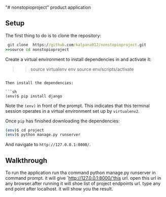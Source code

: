"# nonstopioproject" product application

## Setup

The first thing to do is to clone the repository:

```cmd
 git clone  https://github.com/kalpana912/nonstopioproject.git
>>source cd nonstopioproject
```

Create a virtual environment to install dependencies in and activate it:

>> source virtualenv env
>>source env/scripts/activate
```

Then install the dependencies:

```sh
(env)$ pip install django
```
Note the `(env)` in front of the prompt. This indicates that this terminal
session operates in a virtual environment set up by `virtualenv2`.

Once `pip` has finished downloading the dependencies:
```sh
(env)$ cd project
(env)$ python manage.py runserver
```
And navigate to `http://127.0.0.1:8000/`.


## Walkthrough

To run the application run tha command python manage.py runserver in command prompt.
it will give `http://127.0.0.1:8000/'this url. open this url in any browser.after running it will shoe list of project endpoints url.
type any end point after localhost. it will show you the result.






